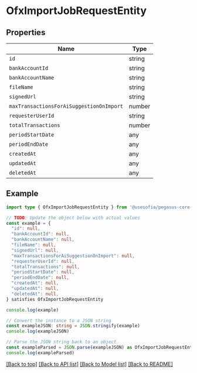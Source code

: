 
# OfxImportJobRequestEntity


## Properties

Name | Type
------------ | -------------
`id` | string
`bankAccountId` | string
`bankAccountName` | string
`fileName` | string
`signedUrl` | string
`maxTransactionsForAiSuggestionOnImport` | number
`requesterUserId` | string
`totalTransactions` | number
`periodStartDate` | any
`periodEndDate` | any
`createdAt` | any
`updatedAt` | any
`deletedAt` | any

## Example

```typescript
import type { OfxImportJobRequestEntity } from '@usesofia/pegasus-core-api-sdk'

// TODO: Update the object below with actual values
const example = {
  "id": null,
  "bankAccountId": null,
  "bankAccountName": null,
  "fileName": null,
  "signedUrl": null,
  "maxTransactionsForAiSuggestionOnImport": null,
  "requesterUserId": null,
  "totalTransactions": null,
  "periodStartDate": null,
  "periodEndDate": null,
  "createdAt": null,
  "updatedAt": null,
  "deletedAt": null,
} satisfies OfxImportJobRequestEntity

console.log(example)

// Convert the instance to a JSON string
const exampleJSON: string = JSON.stringify(example)
console.log(exampleJSON)

// Parse the JSON string back to an object
const exampleParsed = JSON.parse(exampleJSON) as OfxImportJobRequestEntity
console.log(exampleParsed)
```

[[Back to top]](#) [[Back to API list]](../README.md#api-endpoints) [[Back to Model list]](../README.md#models) [[Back to README]](../README.md)


